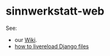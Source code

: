 sinnwerkstatt-web
=================
See:

* our [Wiki](https://github.com/sinnwerkstatt/sinnwerkstatt-web/wiki/).
* [how to livereload Django files](https://github.com/sinnwerkstatt/sinnwerkstatt-web/blob/master/Django-livereload.md)
